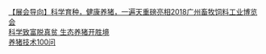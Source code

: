   
[【展会导向】科学育种，健康养猪，一遍天重磅亮相2018广州畜牧饲料工业博览会](http://www.dianyue.me/archives/819/d45dr3o7bttdiol0/)  
[科学致富脱真贫   生态养猪开胜境](http://www.dianyue.me/archives/385/cdc2d8ccmlnbv6ky/)  
[养猪技术100问](http://www.dianyue.me/archives/535/iwezaloy88i4ixqy/)